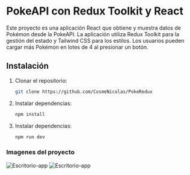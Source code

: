 # PokeAPI con Redux Toolkit y React

Este proyecto es una aplicación React que obtiene y muestra datos de Pokémon desde la PokeAPI. La aplicación utiliza Redux Toolkit para la gestión del estado y Tailwind CSS para los estilos. Los usuarios pueden cargar más Pokémon en lotes de 4 al presionar un botón.

## Instalación

1. Clonar el repositorio:
   ```sh
   git clone https://github.com/CosmeNicolas/PokeRedux

2. Instalar dependencias:
    ```sh
   npm install 

3. Instalar dependencias:
    ```sh
   npm run dev 

### Imagenes del proyecto 
![Escritorio-app](src/assets/responsive.png)
![Escritorio-app](src/assets/escritorio.png)